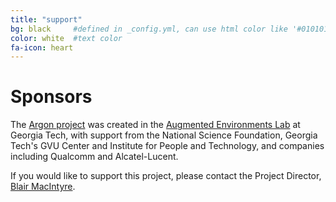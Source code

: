 ```yaml
---
title: "support"
bg: black     #defined in _config.yml, can use html color like '#010101'
color: white  #text color
fa-icon: heart
---
```


# Sponsors

The [Argon project](http://argon.gatech.edu) was created in the 
[Augmented Environments Lab](http://ael.gatech.edu/lab) at Georgia Tech, with support from the 
National Science Foundation, Georgia Tech's GVU Center and Institute for People and Technology, and 
companies including Qualcomm and Alcatel-Lucent.  

If you would like to support this project, please contact the Project Director, 
[Blair MacIntyre](mailto:blair@cc.gatech.edu).
